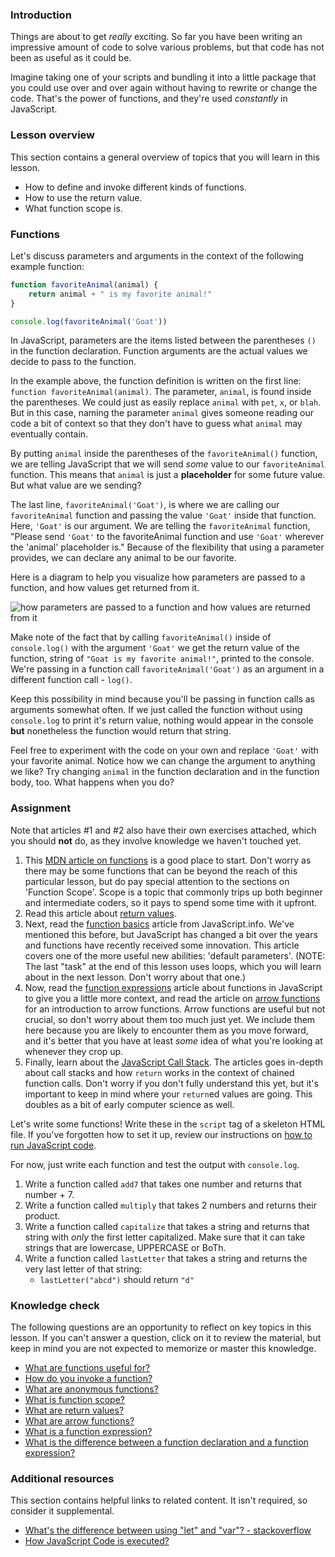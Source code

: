 ### Introduction

Things are about to get *really* exciting. So far you have been writing an impressive amount of code to solve various problems, but that code has not been as useful as it could be.

Imagine taking one of your scripts and bundling it into a little package that you could use over and over again without having to rewrite or change the code. That's the power of functions, and they're used *constantly* in JavaScript.

### Lesson overview

This section contains a general overview of topics that you will learn in this lesson.

- How to define and invoke different kinds of functions.
- How to use the return value.
- What function scope is.

### Functions

Let's discuss parameters and arguments in the context of the following example function:

```javascript
function favoriteAnimal(animal) {
    return animal + " is my favorite animal!"
}

console.log(favoriteAnimal('Goat'))
```

In JavaScript, parameters are the items listed between the parentheses `()` in the function declaration. Function arguments are the actual values we decide to pass to the function.

In the example above, the function definition is written on the first line: `function favoriteAnimal(animal)`. The parameter, `animal`, is found inside the parentheses. We could just as easily replace `animal` with `pet`, `x`, or `blah`. But in this case, naming the parameter `animal` gives someone reading our code a bit of context so that they don't have to guess what `animal` may eventually contain.

By putting `animal` inside the parentheses of the `favoriteAnimal()` function, we are telling JavaScript that we will send *some* value to our `favoriteAnimal` function. This means that `animal` is just a **placeholder** for some future value. But what value are we sending?

The last line, `favoriteAnimal('Goat')`, is where we are calling our `favoriteAnimal` function and passing the value `'Goat'` inside that function. Here, `'Goat'` is our argument. We are telling the `favoriteAnimal` function, "Please send `'Goat'` to the favoriteAnimal function and use `'Goat'` wherever the 'animal' placeholder is." Because of the flexibility that using a parameter provides, we can declare any animal to be our favorite.

Here is a diagram to help you visualize how parameters are passed to a function, and how values get returned from it.

![how parameters are passed to a function and how values are returned from it](https://cdn.statically.io/gh/TheOdinProject/curriculum/c53dd9a12f0c9afde0d9229f82a176170f12e120/foundations/javascript_basics/function_basics/imgs/00.png)

Make note of the fact that by calling `favoriteAnimal()` inside of `console.log()` with the argument `'Goat'` we get the return value of the function, string of `"Goat is my favorite animal!"`, printed to the console. We're passing in a function call `favoriteAnimal('Goat')` as an argument in a different function call - `log()`.

Keep this possibility in mind because you'll be passing in function calls as arguments somewhat often. If we just called the function without using `console.log` to print it's return value, nothing would appear in the console **but** nonetheless the function would return that string.

Feel free to experiment with the code on your own and replace `'Goat'` with your favorite animal. Notice how we can change the argument to anything we like? Try changing `animal` in the function declaration and in the function body, too. What happens when you do?

### Assignment

<div class="lesson-content__panel" markdown="1">

<div class="lesson-note lesson-note--warning" markdown="1">

Note that articles #1 and #2 also have their own exercises attached, which you should **not** do, as they involve knowledge we haven't touched yet.

</div>

1. This [MDN article on functions](https://developer.mozilla.org/en-US/docs/Learn/JavaScript/Building_blocks/Functions) is a good place to start. Don't worry as there may be some functions that can be beyond the reach of this particular lesson, but do pay special attention to the sections on 'Function Scope'. Scope is a topic that commonly trips up both beginner and intermediate coders, so it pays to spend some time with it upfront.  
1. Read this article about [return values](https://developer.mozilla.org/en-US/docs/Learn/JavaScript/Building_blocks/Return_values).
1. Next, read the [function basics](http://javascript.info/function-basics) article from JavaScript.info. We've mentioned this before, but JavaScript has changed a bit over the years and functions have recently received some innovation. This article covers one of the more useful new abilities: 'default parameters'. \(NOTE: The last "task" at the end of this lesson uses loops, which you will learn about in the next lesson.  Don't worry about that one.\)
1. Now, read the [function expressions](http://javascript.info/function-expressions) article about functions in JavaScript to give you a little more context, and read the article on [arrow functions](http://javascript.info/arrow-functions-basics) for an introduction to arrow functions. Arrow functions are useful but not crucial, so don't worry about them too much just yet. We include them here because you are likely to encounter them as you move forward, and it's better that you have at least *some* idea of what you're looking at whenever they crop up.
1. Finally, learn about the [JavaScript Call Stack](https://www.javascripttutorial.net/javascript-call-stack/). The articles goes in-depth about call stacks and how `return` works in the context of chained function calls. Don't worry if you don't fully understand this yet, but it's important to keep in mind where your `return`ed values are going. This doubles as a bit of early computer science as well.

Let's write some functions!  Write these in the `script` tag of a skeleton HTML file. If you've forgotten how to set it up, review our instructions on [how to run JavaScript code](https://www.theodinproject.com/lessons/foundations-fundamentals-part-1#how-to-run-javascript-code).

For now, just write each function and test the output with `console.log`.

1. Write a function called `add7` that takes one number and returns that number + 7.
1. Write a function called `multiply` that takes 2 numbers and returns their product.
1. Write a function called `capitalize` that takes a string and returns that string with *only* the first letter capitalized.  Make sure that it can take strings that are lowercase, UPPERCASE or BoTh.
1. Write a function called `lastLetter` that takes a string and returns the very last letter of that string:
    - `lastLetter("abcd")` should return `"d"`

</div>

### Knowledge check

The following questions are an opportunity to reflect on key topics in this lesson. If you can't answer a question, click on it to review the material, but keep in mind you are not expected to memorize or master this knowledge.

- [What are functions useful for?](https://developer.mozilla.org/en-US/docs/Learn/JavaScript/Building_blocks/Functions)
- [How do you invoke a function?](https://developer.mozilla.org/en-US/docs/Learn/JavaScript/Building_blocks/Functions#invoking_functions)
- [What are anonymous functions?](https://developer.mozilla.org/en-US/docs/Learn/JavaScript/Building_blocks/Functions#anonymous_functions_and_arrow_functions)
- [What is function scope?](https://developer.mozilla.org/en-US/docs/Learn/JavaScript/Building_blocks/Functions#function_scope_and_conflicts)
- [What are return values?](https://developer.mozilla.org/en-US/docs/Learn/JavaScript/Building_blocks/Return_values#what_are_return_values)
- [What are arrow functions?](https://javascript.info/arrow-functions-basics)
- [What is a function expression?](https://javascript.info/function-expressions)
- [What is the difference between a function declaration and a function expression?](https://javascript.info/function-expressions#function-expression-vs-function-declaration)

### Additional resources

This section contains helpful links to related content. It isn't required, so consider it supplemental.

- [What's the difference between using "let" and "var"? - stackoverflow](https://stackoverflow.com/questions/762011/whats-the-difference-between-using-let-and-var#:~:text=The%20main%20difference%20is%20scoping,(hence%20the%20block%20scope))
- [How JavaScript Code is executed?](https://youtu.be/iLWTnMzWtj4)
